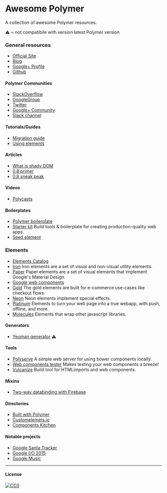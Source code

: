 # Awesome Polymer
A collection of awesome Polymer resources.

:warning: = not compatibile with version latest Polymer version

### General resources
* [Official Site](https://www.polymer-project.org)
* [Blog](https://blog.polymer-project.org/)
* [Google+ Profile](https://plus.google.com/+PolymerProject/)
* [Github](https://github.com/polymer)

#### Polymer Communities
* [StackOverflow](http://stackoverflow.com/questions/tagged/polymer)
* [GoogleGroup](https://groups.google.com/forum/#!forum/polymer-dev)
* [Twitter](https://twitter.com/polymer)
* [Google+ Community](https://plus.google.com/u/1/communities/115626364525706131031)
* [Slack channel](http://polymer-slack.herokuapp.com/)

#### Tutorials/Guides
* [Migration guide](https://www.polymer-project.org/1.0/docs/migration.html)
* [Using elements](https://elements.polymer-project.org/guides/using-elements)

#### Articles
* [What is shady DOM](https://www.polymer-project.org/1.0/articles/shadydom.html)
* [0.8 primer](https://github.com/Polymer/polymer/blob/0.8-preview/PRIMER.md)
* [0.8 sneak peak](https://divshot.com/blog/web-components/polymer-0-8-sneak-peek/)

#### Videos
* [Polycasts](https://www.youtube.com/playlist?list=PLOU2XLYxmsII5c3Mgw6fNYCzaWrsM3sMN)

#### Boilerplates
* [Polymer boilerplate](https://github.com/webcomponents/polymer-boilerplate)
* [Starter kit](https://developers.google.com/web/tools/polymer-starter-kit/) Build tools & boilerplate for creating production-quality web apps.
* [Seed element](https://github.com/polymerlabs/seed-element)

### Elements
* [Elements Catalog](https://elements.polymer-project.org/) 
 * [Iron](https://elements.polymer-project.org/browse?package=iron-elements) Iron elements are a set of visual and non-visual utility elements.
 * [Paper](https://elements.polymer-project.org/browse?package=paper-elements) Paper elements are a set of visual elements that implement Google's Material Design.
 * [Google web components](https://elements.polymer-project.org/browse?package=google-web-components) 
 * [Gold](https://elements.polymer-project.org/browse?package=gold-elements) The gold elements are built for e-commerce use-cases like checkout flows.
 * [Neon](https://elements.polymer-project.org/browse?package=neon-elements) Neon elements implement special effects.
 * [Platinum](https://elements.polymer-project.org/browse?package=platinum-elements) Elements to turn your web page into a true webapp, with push, offline, and more.
 * [Molecules](https://elements.polymer-project.org/browse?package=molecules) Elements that wrap other javascript libraries.

#### Generators
* [Yeoman generator](https://github.com/yeoman/generator-polymer) :warning:

#### Tools
* [Polyserve](https://github.com/polymerlabs/polyserve) A simple web server for using bower components locally.
* [Web components tester](https://github.com/Polymer/web-component-tester) Makes testing your web components a breeze!
* [Vulcanize](https://github.com/Polymer/vulcanize) Build tool for HTMLimports and web components.

#### Mixins
* [Two-way databinding with Firebase](https://github.com/divshot/polymerfire)

#### Directories
* [Built with Polymer](http://builtwithpolymer.org/)
* [Customelemets.io](http://customelements.io/)
* [Components Kitchen](http://component.kitchen/)

#### Notable projects
* [Google Santa Tracker](https://github.com/google/santa-tracker-web)
* [Google I/O 2015](https://events.google.com/io2015/)
* [Google Music](https://play.google.com/)

---

#### License

[![CC0](http://i.creativecommons.org/p/zero/1.0/88x31.png)](http://creativecommons.org/publicdomain/zero/1.0/)

